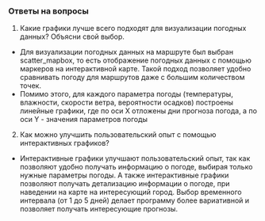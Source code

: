 ### Ответы на вопросы
1. Какие графики лучше всего подходят для визуализации погодных данных? Объясни свой выбор.
- Для визуализации погодных данных на маршруте был выбран scatter_mapbox, то есть отображение погодных данных с помощью маркеров на интерактивной карте. Такой подход позволяет удобно сравнивать погоду для маршрутов даже с большим количеством точек.
- Помимо этого, для каждого параметра погоды (температуры, влажности, скорости ветра, вероятности осадков) построены линейные графики, где по оси X отложены дни прогноза погода, а по оси Y - значения параметров погоды
2. Как можно улучшить пользовательский опыт с помощью интерактивных графиков?
- Интерактивные графики улучшают пользовательский опыт, так как позволяют удобно получать информацию о погоде, выбирая только нужные параметры погоды. А также интерактивные графики позволяют получать детализацию информации о погоде, при наведении на карте на интересующий город. Выбор временного интервала (от 1 до 5 дней) делает программу более вариативной и позволяет получать интересующие прогнозы.